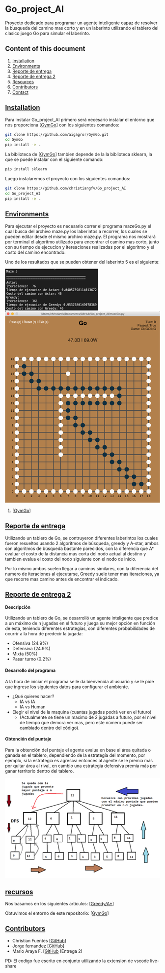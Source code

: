 # Go_project_AI
Proyecto dedicado para programar un agente inteligente capaz de resolver la busqueda del camino mas corto y en un laberinto utilizando el tablero del clasico juego Go para simular el laberinto.


## Content of this document

1. <a href="#installation">Installation</a>
2. <a href="#environments">Environments</a>
3. <a href="#Reporte_entrega">Reporte de entrega</a>
4. <a href="#Reporte_entrega_2">Reporte de entrega 2</a>
5. <a href="#resources">Resources</a>
6. <a href="#contributors">Contributors</a>
7. <a href="#contact">Contact</a>

<a href="#installation"><h2>Installation</h2></a>

Para instalar Go_project_AI primero será necesario instalar el entorno que nos proporciona [[GymGo](https://github.com/aigagror/GymGo)] con los siguientes comandos:
```bash
git clone https://github.com/aigagror/GymGo.git
cd GymGo
pip install -e .
```

La biblioteca de [[GymGo](https://github.com/aigagror/GymGo)] tambien depende de la la biblioteca sklearn, la que se puede instalar con el siguiente comando:
```bash
pip install sklearn
```

Luego instalaremos el proyecto con los siguientes comandos:
```bash
git clone https://github.com/christiangfv/Go_project_AI
cd Go_project_AI
pip install -e .
``` 


<a href="#Ejecucion"><h2>Environments</h2></a>

Para ejecutar el proyecto es necesario correr el programa mazeGo.py el cual busca del archivo maze.py los laberintos a recorrer, los cuales se pueden editar desde el mismo archivo maze.py.
El programa nos mostrará por terminal el algoritmo utilizado para encontrar el camino mas corto, junto con su tiempo de ejecucion y itereaciones realizadas por el algoritmo y el costo del camino encontrado.

Uno de los resultados que se pueden obtener del laberinto 5 es el siguiente:

![Resultados de laberinto 5](images/terminal.png)
![laberinto 5](images/lab5.png)


1. [[GymGo](https://github.com/aigagror/GymGo)]

<a href="#Reporte_entrega"><h2>Reporte de entrega</h2></a>

Utilizando un tablero de Go, se contruyeron diferentes laberintos los cuales fueron resueltos usando 2 algoritmos de búsqueda,
greedy y A-star, ambos son algoritmos de búsqueda bastante parecidos, con la diferencia que A* evaluar el costo de la distancia 
mas corta del nodo actual al destino y tambien evalua el costo del nodo siguiente 
con el nodo de inicio.

Por lo mismo ambos suelen llegar a caminos similares, con la diferencia del numero de iteraciones al ejecutarse, Greedy suele tener
mas iteraciones, ya que recorre mas camino antes de encontrar el indicado.

<a href="#Reporte_entrega_2"><h2>Reporte de entrega 2</h2></a>

#### Descripción
Utilizando un tablero de Go, se desarrolló un agente inteligente que predice a un máximo de n jugadas en el futuro y juega su mejor opción en función de esta, teniendo diferentes estrategias, con diferentes probabilidades de ocurrir a la hora de predecir la jugada:
- Ofensiva (24.9%)
- Defensiva (24.9%)
- Mixta (50%)
- Pasar turno (0.2%)

#### Desarrollo del programa
A la hora de iniciar el programa se le da bienvenida al usuario y se le pide que ingrese los siguientes datos para configurar el ambiente.
- ¿Qué quieres hacer?
    - IA vs IA
    - IA vs Human
- Elegir el nivel de la maquina (cuantas jugadas podrá ver en el futuro)
    - (Actualmente se tiene un maximo de 2 jugadas a futuro, por el nivel de tiempo que demora ver mas, pero este número puede ser cambiado dentro del código).

#### Obtención del puntaje
Para la obtención del puntaje el agente evalua en base al área quitada o ganada en el tablero, dependiendo de la estrategía del momento,  por ejemplo, si la estrategia es agresiva entonces al agente se le premia más por quitar área al rival, en cambio una estrategia defensiva premia más por ganar territorio dentro del tablero.

![Algoritmo](images/prediction_DFS.png)

<a href="#resources"><h2>recursos</h2></a>

Nos basamos en los siguientes articulos:
[[Greedy/A*](https://es.slideshare.net/AndrewFerlitsch/ai-greedy-and-astar-search)]

Obtuvimos el entorno de este repositorio:
[[GymGo](https://github.com/aigagror/GymGo)]


<a href="#contributors"><h2>Contributors</h2></a>


- Christian Fuentes [[GitHub](https://github.com/igormaraujo/)]
- Jorge fernandez [[GitHub](https://github.com/cafe-tera)]
- Mario Araya F. [[GitHub](https://github.com/k1ltr0h) (Entrega 2)

PD: El codigo fue escrito en conjunto utilizando la extension de vscode live-share
